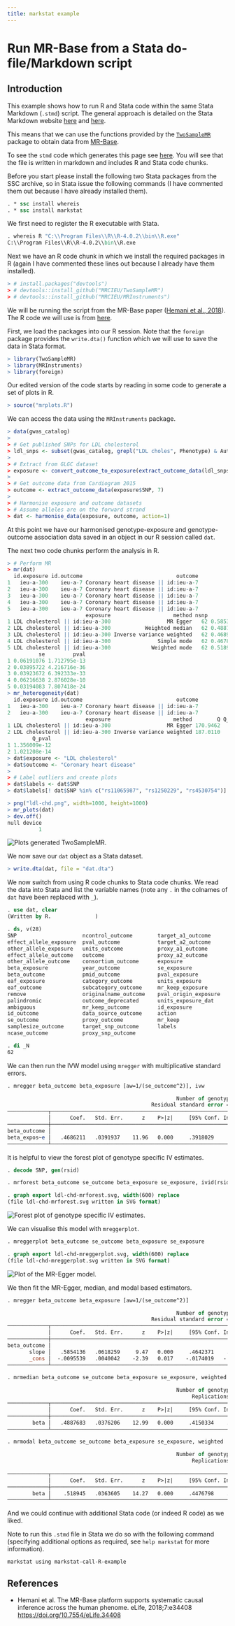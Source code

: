 ```yaml
---
title: markstat example
---
```


# Run MR-Base from a Stata do-file/Markdown script

## Introduction

This example shows how to run R and Stata code within the same Stata Markdown (`.stmd`) script. The general approach is detailed on the Stata Markdown website [here](https://data.princeton.edu/stata/markdown/quantiles) and [here](https://data.princeton.edu/stata/markdown/gettingStarted#R).

This means that we can use the functions provided by the [`TwoSampleMR`](https://github.com/MRCIEU/TwoSampleMR) package to obtain data from [MR-Base](http://www.mrbase.org/).

To see the `stmd` code which generates this page see [here](https://raw.githubusercontent.com/remlapmot/mrrobust/master/_drafts/markstat-call-R-example/markstat-call-R-example.stmd). You will see that the file is written in markdown and includes R and Stata code chunks.

Before you start please install the following two Stata packages from the SSC archive, so in Stata issue the following commands (I have commented them out because I have already installed them).

```stata
. * ssc install whereis
. * ssc install markstat
```


We first need to register the R executable with Stata.

```stata
. whereis R "C:\\Program Files\\R\\R-4.0.2\\bin\\R.exe"
C:\\Program Files\\R\\R-4.0.2\\bin\\R.exe
```


Next we have an R code chunk in which we install the required packages in R (again I have commented these lines out because I already have them installed).

```r
> # install.packages("devtools")
> # devtools::install_github("MRCIEU/TwoSampleMR")
> # devtools::install_github("MRCIEU/MRInstruments")
```


We will be running the script from the MR-Base paper ([Hemani et al., 2018](https://doi.org/10.7554/eLife.34408)). The R code we will use is from [here](https://raw.githubusercontent.com/explodecomputer/mr-base-methods-paper/master/scripts/ldl-chd.R).

First, we load the packages into our R session. Note that the `foreign` package provides the `write.dta()` function which we will use to save the data in Stata format.

```r
> library(TwoSampleMR)
> library(MRInstruments)
> library(foreign)
```


Our edited version of the code starts by reading in some code to generate a set of plots in R.

```r
> source("mrplots.R")
```


We can access the data using the `MRInstruments` package.

```r
> data(gwas_catalog)
> 
> # Get published SNPs for LDL cholesterol
> ldl_snps <- subset(gwas_catalog, grepl("LDL choles", Phenotype) & Author == "Willer CJ")$SNP
> 
> # Extract from GLGC dataset
> exposure <- convert_outcome_to_exposure(extract_outcome_data(ldl_snps, 300))
> 
> # Get outcome data from Cardiogram 2015
> outcome <- extract_outcome_data(exposure$SNP, 7)
> 
> # Harmonise exposure and outcome datasets
> # Assume alleles are on the forward strand
> dat <- harmonise_data(exposure, outcome, action=1)
```

At this point we have our harmonised genotype-exposure and genotype-outcome association data saved in an object in our R session called `dat`.

The next two code chunks perform the analysis in R.

```r
> # Perform MR
> mr(dat)
  id.exposure id.outcome                              outcome
1   ieu-a-300    ieu-a-7 Coronary heart disease || id:ieu-a-7
2   ieu-a-300    ieu-a-7 Coronary heart disease || id:ieu-a-7
3   ieu-a-300    ieu-a-7 Coronary heart disease || id:ieu-a-7
4   ieu-a-300    ieu-a-7 Coronary heart disease || id:ieu-a-7
5   ieu-a-300    ieu-a-7 Coronary heart disease || id:ieu-a-7
                         exposure                    method nsnp         b
1 LDL cholesterol || id:ieu-a-300                  MR Egger   62 0.5853125
2 LDL cholesterol || id:ieu-a-300           Weighted median   62 0.4887311
3 LDL cholesterol || id:ieu-a-300 Inverse variance weighted   62 0.4689295
4 LDL cholesterol || id:ieu-a-300               Simple mode   62 0.4678942
5 LDL cholesterol || id:ieu-a-300             Weighted mode   62 0.5189450
          se         pval
1 0.06191076 1.712795e-13
2 0.03895722 4.216716e-36
3 0.03923672 6.392333e-33
4 0.06216638 2.876028e-10
5 0.03194083 7.807418e-24
> mr_heterogeneity(dat)
  id.exposure id.outcome                              outcome
1   ieu-a-300    ieu-a-7 Coronary heart disease || id:ieu-a-7
2   ieu-a-300    ieu-a-7 Coronary heart disease || id:ieu-a-7
                         exposure                    method        Q Q_df
1 LDL cholesterol || id:ieu-a-300                  MR Egger 170.9462   60
2 LDL cholesterol || id:ieu-a-300 Inverse variance weighted 187.0110   61
        Q_pval
1 1.356009e-12
2 1.021208e-14
> dat$exposure <- "LDL cholesterol"
> dat$outcome <- "Coronary heart disease"
> 
> # Label outliers and create plots
> dat$labels <- dat$SNP
> dat$labels[! dat$SNP %in% c("rs11065987", "rs1250229", "rs4530754")] <- NA
```



```r
> png("ldl-chd.png", width=1000, height=1000)
> mr_plots(dat)
> dev.off()
null device 
          1 
```


![Plots generated `TwoSampleMR`.](ldl-chd.png)

We now save our `dat` object as a Stata dataset.

```r
> write.dta(dat, file = "dat.dta")
```


We now switch from using R code chunks to Stata code chunks. We read the data into Stata and list the variable names (note any `.` in the colnames of `dat` have been replaced with `_`).

```stata
. use dat, clear
(Written by R.              )

. ds, v(28)
SNP                     ncontrol_outcome        target_a1_outcome
effect_allele_exposure  pval_outcome            target_a2_outcome
other_allele_exposure   units_outcome           proxy_a1_outcome
effect_allele_outcome   outcome                 proxy_a2_outcome
other_allele_outcome    consortium_outcome      exposure
beta_exposure           year_outcome            se_exposure
beta_outcome            pmid_outcome            pval_exposure
eaf_exposure            category_outcome        units_exposure
eaf_outcome             subcategory_outcome     mr_keep_exposure
remove                  originalname_outcome    pval_origin_exposure
palindromic             outcome_deprecated      units_exposure_dat
ambiguous               mr_keep_outcome         id_exposure
id_outcome              data_source_outcome     action
se_outcome              proxy_outcome           mr_keep
samplesize_outcome      target_snp_outcome      labels
ncase_outcome           proxy_snp_outcome

. di _N
62
```


We can then run the IVW model using `mregger` with multiplicative standard errors.

```stata
. mregger beta_outcome beta_exposure [aw=1/(se_outcome^2)], ivw

                                                      Number of genotypes = 62
                                              Residual standard error =  1.749
─────────────┬────────────────────────────────────────────────────────────────
             │      Coef.   Std. Err.      z    P>|z|     [95% Conf. Interval]
─────────────┼────────────────────────────────────────────────────────────────
beta_outcome │
beta_expos~e │   .4686211   .0391937    11.96   0.000     .3918029    .5454394
─────────────┴────────────────────────────────────────────────────────────────
```


It is helpful to view the forest plot of genotype specific IV estimates.

```stata
. decode SNP, gen(rsid)

. mrforest beta_outcome se_outcome beta_exposure se_exposure, ivid(rsid)

. graph export ldl-chd-mrforest.svg, width(600) replace
(file ldl-chd-mrforest.svg written in SVG format)
```


![Forest plot of genotype specific IV estimates.](ldl-chd-mrforest.svg)

We can visualise this model with `mreggerplot`.

```stata
. mreggerplot beta_outcome se_outcome beta_exposure se_exposure

. graph export ldl-chd-mreggerplot.svg, width(600) replace
(file ldl-chd-mreggerplot.svg written in SVG format)
```


![Plot of the MR-Egger model.](ldl-chd-mreggerplot.svg)

We then fit the MR-Egger, median, and modal based estimators.

```stata
. mregger beta_outcome beta_exposure [aw=1/(se_outcome^2)]

                                                      Number of genotypes = 62
                                              Residual standard error =  1.686
─────────────┬────────────────────────────────────────────────────────────────
             │      Coef.   Std. Err.      z    P>|z|     [95% Conf. Interval]
─────────────┼────────────────────────────────────────────────────────────────
beta_outcome │
       slope │   .5854136   .0618259     9.47   0.000     .4642371    .7065902
       _cons │  -.0095539   .0040042    -2.39   0.017    -.0174019   -.0017059
─────────────┴────────────────────────────────────────────────────────────────
```



```stata
. mrmedian beta_outcome se_outcome beta_exposure se_exposure, weighted

                                                      Number of genotypes = 62
                                                           Replications = 1000
─────────────┬────────────────────────────────────────────────────────────────
             │      Coef.   Std. Err.      z    P>|z|     [95% Conf. Interval]
─────────────┼────────────────────────────────────────────────────────────────
        beta │   .4887683   .0376206    12.99   0.000     .4150334    .5625033
─────────────┴────────────────────────────────────────────────────────────────
```



```stata
. mrmodal beta_outcome se_outcome beta_exposure se_exposure, weighted

                                                      Number of genotypes = 62
                                                           Replications = 1000
                                                                       Phi = 1
─────────────┬────────────────────────────────────────────────────────────────
             │      Coef.   Std. Err.      z    P>|z|     [95% Conf. Interval]
─────────────┼────────────────────────────────────────────────────────────────
        beta │    .518945   .0363605    14.27   0.000     .4476798    .5902102
─────────────┴────────────────────────────────────────────────────────────────
```


And we could continue with additional Stata code (or indeed R code) as we liked.

Note to run this `.stmd` file in Stata we do so with the following command (specifying additional options as required, see `help markstat` for more information).
```
markstat using markstat-call-R-example
```

## References

- Hemani et al. The MR-Base platform supports systematic causal inference across the human phenome. eLife, 2018;7:e34408 <https://doi.org/10.7554/eLife.34408>
